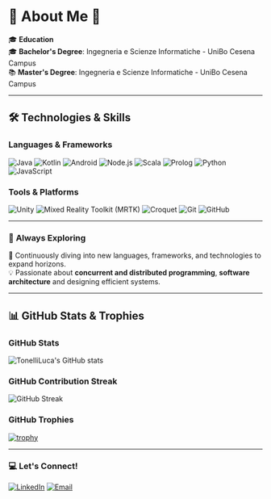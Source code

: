 # 🌌 About Me 🚀  

🎓 **Education**  
🎓 **Bachelor's Degree**: Ingegneria e Scienze Informatiche - UniBo Cesena Campus  
📚 **Master's Degree**: Ingegneria e Scienze Informatiche - UniBo Cesena Campus  

---

## 🛠️ **Technologies & Skills**  
### **Languages & Frameworks**  
![Java](https://img.shields.io/badge/-Java-007396?logo=java&logoColor=white&style=flat-square) ![Kotlin](https://img.shields.io/badge/-Kotlin-0095D5?logo=kotlin&logoColor=white&style=flat-square) ![Android](https://img.shields.io/badge/-Android-3DDC84?logo=android&logoColor=white&style=flat-square) ![Node.js](https://img.shields.io/badge/-Node.js-339933?logo=nodedotjs&logoColor=white&style=flat-square) ![Scala](https://img.shields.io/badge/-Scala-DC322F?logo=scala&logoColor=white&style=flat-square) ![Prolog](https://img.shields.io/badge/-Prolog-000000?logoColor=white&style=flat-square) ![Python](https://img.shields.io/badge/-Python-3776AB?logo=python&logoColor=white&style=flat-square) ![JavaScript](https://img.shields.io/badge/-JavaScript-F7DF1E?logo=javascript&logoColor=black&style=flat-square)  

### **Tools & Platforms**  
![Unity](https://img.shields.io/badge/-Unity-000000?logo=unity&logoColor=white&style=flat-square) ![Mixed Reality Toolkit (MRTK)](https://img.shields.io/badge/-Mixed_Reality_Toolkit_(MRTK)-0078D7?logo=microsoft&logoColor=white&style=flat-square) ![Croquet](https://img.shields.io/badge/-Croquet-4F46E5?style=flat-square) ![Git](https://img.shields.io/badge/-Git-F05032?logo=git&logoColor=white&style=flat-square) ![GitHub](https://img.shields.io/badge/-GitHub-181717?logo=github&logoColor=white&style=flat-square)  

---

### 🌌 **Always Exploring**  
🚀 Continuously diving into new languages, frameworks, and technologies to expand horizons.  
💡 Passionate about **concurrent and distributed programming**, **software architecture** and designing efficient systems.  

---

## 📊 **GitHub Stats & Trophies**  
### **GitHub Stats**  
![TonelliLuca's GitHub stats](https://github-readme-stats.vercel.app/api?username=TonelliLuca&show_icons=true&hide_title=true&count_private=true&hide=prs&theme=radical)

### **GitHub Contribution Streak** 
![GitHub Streak](https://github-readme-streak-stats.herokuapp.com/?user=TonelliLuca&theme=radical)
<!--

### **Top Languages**  
![Top Langs](https://github-readme-stats.vercel.app/api/top-langs/?username=TonelliLuca&layout=compact&theme=radical)
-->

### **GitHub Trophies**  
[![trophy](https://github-profile-trophy.vercel.app/?username=TonelliLuca&theme=radical&row=1&column=4)](https://github.com/ryo-ma/github-profile-trophy)

---

### 💻 Let's Connect!  
[![LinkedIn](https://img.shields.io/badge/LinkedIn-0077B5?logo=linkedin&logoColor=white&style=flat-square)](https://linkedin.com/in/luca-tonelli-072553175) [![Email](https://img.shields.io/badge/Email-D14836?logo=gmail&logoColor=white&style=flat-square)](mailto:luca.tonelli1999@gmail.com)  


